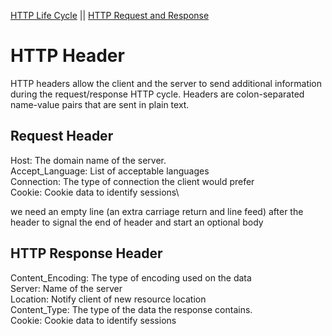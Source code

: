[HTTP Life Cycle](http_life_cycle.md)    ||    [HTTP Request and Response](http_request_n_response.md)

# HTTP Header 

HTTP headers allow the client and the server to send additional information during the request/response HTTP cycle. Headers are colon-separated name-value pairs that are sent in plain text.

## Request Header
Host: The domain name of the server.\
Accept_Language: List of acceptable languages\
Connection: The type of connection the client would prefer\
Cookie: Cookie data to identify sessions\

we need an empty line (an extra carriage return and line feed) after the header to signal the end of header and start an optional body

## HTTP Response Header
Content_Encoding: The type of encoding used on the data\
Server: Name of the server\
Location: Notify client of new resource location\
Content_Type: The type of the data the response contains.\
Cookie: Cookie data to identify sessions

